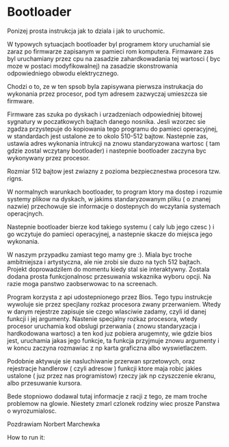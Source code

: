 # Bootloader

Ponizej prosta instrukcja jak to dziala i jak to uruchomic.

W typowych sytuacjach bootloader byl programem ktory uruchamial sie zaraz po firmwarze zapisanym w pamieci rom komputera.
Firmaware zas byl uruchamiany przez cpu na zasadzie zahardkowadania tej wartosci ( byc moze w postaci modyfikowalnej) na zasadzie skonstrowania odpowiedniego obwodu elektrycznego.

Chodzi o to, ze w ten spsob byla zapisywana pierwsza instrukacja do wykonania przez procesor, pod tym adresem zazwyczaj umieszcza sie firmware. 

Firmware zas szuka po dyskach i urzadzeniach odpowiedniej bitowej sygnatury w poczatkowych bajtach danego nosnika.
Jesli wzorzec sie zgadza przystepuje do kopiowania tego programu do pamieci operacyjnej, w standardach jest ustalone ze to okolo 510-512 bajtow. Nastepnie zas, ustawia adres wykonania intrukcji na znowu standaryzowana wartosc ( tam gdzie zostal wczytany bootloader) i nastepnie bootloader zaczyna byc wykonywany przez procesor.

Rozmiar 512 bajtow jest zwiazny z pozioma bezpiecznestwa procesora tzw. rigns.

W normalnych warunkach bootloader, to program ktory ma dostep i rozumie systemy plikow na dyskach, w jakims standaryzowanym pliku ( o znanej nazwie) przechowuje sie informacje o dostepnych do wczytania systemach operacjnych. 

Nastepnie bootloader bierze kod takiego systemu ( caly lub jego czesc ) i go wczytuje do pamieci operacyjnej, a nastepnie skacze do miejsca jego wykonania. 

W naszym przypadku zamiast tego mamy gre :). Miala byc troche ambitniejsza i artystyczna, ale nie zrobi sie duzo na tych 512 bajtach. Projekt doprowadzilem do momentu kiedy stal sie interaktywny. Zostala dodana prosta funkcjonalnosc przesuwania wskaznika wyboru opcji. Na razie moga panstwo zaobserwowac to na screenach.

Program korzysta z api udostepnionego przez Bios. Tego typu instrukcje wywoluje sie przez specjlany rozkaz procesora zwany przerwaniem. Wtedy w danym rejestrze zapisuje sie czego wlasciwie zadamy, czyli id danej funkcji i jej argumenty. 
Nastenie specjalny rozkaz procesora, wtedy procesor uruchamia kod obslugi przerwania ( znowu standaryzacja i hardkodowana wartosc) a ten kod juz pobiera arugemnty, wie gdzie bios jest, uruchamia jakas jego funkcje, ta funkcja przyjmuje znowu argumenty i w koncu zaczyna rozmawiac z np karta graficzna albo wyswietlaczem.

Podobnie aktywuje sie nasluchiwanie przerwan sprzetowych, oraz rejestracje handlerow ( czyli adresow ) funkcji ktore maja robic jakies ustalone ( juz przez nas programistow) rzeczy jak np czyszczenie ekranu, albo przesuwanie kursora. 

Bede stopniowo dodawal tutaj informacje z racji z tego, ze mam troche problemow na glowie. Niestety zmarl czlonek rodziny wiec prosze Panstwa o wyrozumialosc.


Pozdrawiam
Norbert Marchewka




How to run it:

